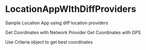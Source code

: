 # LocationAppWIthDiffProviders
Sample Location App using diff location providers

Get Coordinates with Network Provider
Get Coordinates with GPS

Use Criteria object to get best coordinates
